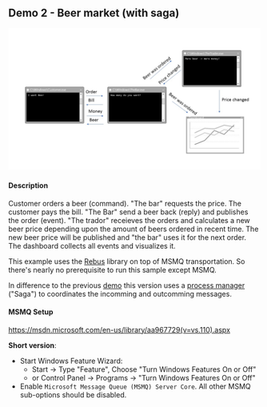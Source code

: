 ## Demo 2 - Beer market (with saga)

![overview](sample.jpg)

#### Description

Customer orders a beer (command). "The bar" requests the price. The customer pays the bill. "The Bar" send a beer back (reply) and publishes the order (event). "The trador" receieves the orders and calculates a new beer price depending upon the amount of beers ordered in recent time.
The new beer price will be published and "the bar" uses it for the next order.
The dashboard collects all events and visualizes it.


This example uses the [Rebus](https://github.com/rebus-org/Rebus) library on top of MSMQ transportation.
So there's nearly no prerequisite to run this sample except MSMQ.

In difference to the previous [demo](../Demo2-Beer_Market) this version uses a [process manager](https://github.com/rebus-org/Rebus/wiki/Process-managers) ("Saga") to coordinates the incomming and outcomming messages.

#### MSMQ Setup
https://msdn.microsoft.com/en-us/library/aa967729(v=vs.110).aspx

__Short version__:
* Start Windows Feature Wizard:
  * Start -> Type "Feature", Choose "Turn Windows Features On or Off"
  * or Control Panel -> Programs -> "Turn Windows Features On or Off"
* Enable `Microsoft Message Queue (MSMQ) Server Core`. All other MSMQ sub-options should be disabled.
